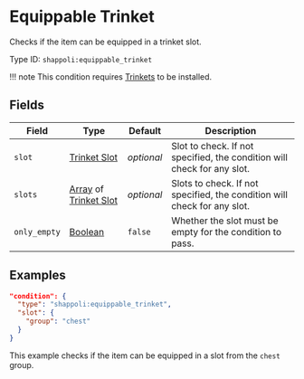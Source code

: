 # Equippable Trinket

Checks if the item can be equipped in a trinket slot.

Type ID: `shappoli:equippable_trinket`

!!! note
This condition requires [Trinkets](https://modrinth.com/mod/trinkets/) to be installed.

## Fields

| Field        | Type                                                                                                                     | Default    | Description                                                              |
| ------------ | ------------------------------------------------------------------------------------------------------------------------ | ---------- | ------------------------------------------------------------------------ |
| `slot`       | [Trinket Slot](../../data/trinket_slot.md)                                                                               | _optional_ | Slot to check. If not specified, the condition will check for any slot.  |
| `slots`      | [Array](https://origins.readthedocs.io/en/latest/types/data_types/array//) of [Trinket Slot](../../data/trinket_slot.md) | _optional_ | Slots to check. If not specified, the condition will check for any slot. |
| `only_empty` | [Boolean](https://origins.readthedocs.io/en/latest/types/data_types/boolean/)                                            | `false`    | Whether the slot must be empty for the condition to pass.                |

## Examples

```json
"condition": {
  "type": "shappoli:equippable_trinket",
  "slot": {
    "group": "chest"
  }
}
```

This example checks if the item can be equipped in a slot from the `chest` group.
